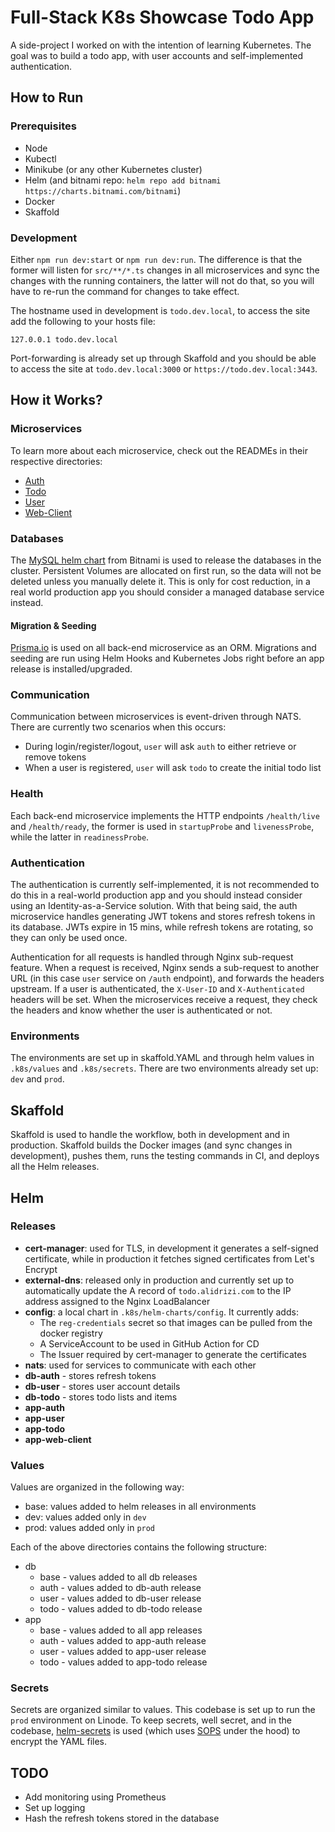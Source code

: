 # Full-Stack K8s Showcase Todo App

A side-project I worked on with the intention of learning Kubernetes. The goal was to build a todo app, with user accounts and self-implemented authentication.

## How to Run

### Prerequisites

- Node
- Kubectl
- Minikube (or any other Kubernetes cluster)
- Helm (and bitnami repo: `helm repo add bitnami https://charts.bitnami.com/bitnami`)
- Docker
- Skaffold

### Development

Either `npm run dev:start` or `npm run dev:run`. The difference is that the former will listen for `src/**/*.ts` changes in all microservices and sync the changes with the running containers, the latter will not do that, so you will have to re-run the command for changes to take effect.

The hostname used in development is `todo.dev.local`, to access the site add the following to your hosts file:

```
127.0.0.1 todo.dev.local
```

Port-forwarding is already set up through Skaffold and you should be able to access the site at `todo.dev.local:3000` or `https://todo.dev.local:3443`.

## How it Works?

### Microservices

To learn more about each microservice, check out the READMEs in their respective directories:

- [Auth](auth)
- [Todo](todo)
- [User](user)
- [Web-Client](web-client)

### Databases

The [MySQL helm chart](https://github.com/bitnami/charts/tree/main/bitnami/mysql) from Bitnami is used to release the databases in the cluster. Persistent Volumes are allocated on first run, so the data will not be deleted unless you manually delete it. This is only for cost reduction, in a real world production app you should consider a managed database service instead.

#### Migration & Seeding

[Prisma.io](https://www.prisma.io/) is used on all back-end microservice as an ORM. Migrations and seeding are run using Helm Hooks and Kubernetes Jobs right before an app release is installed/upgraded.

### Communication

Communication between microservices is event-driven through NATS. There are currently two scenarios when this occurs:

- During login/register/logout, `user` will ask `auth` to either retrieve or remove tokens
- When a user is registered, `user` will ask `todo` to create the initial todo list

### Health

Each back-end microservice implements the HTTP endpoints `/health/live` and `/health/ready`, the former is used in `startupProbe` and `livenessProbe`, while the latter in `readinessProbe`.

### Authentication

The authentication is currently self-implemented, it is not recommended to do this in a real-world production app and you should instead consider using an Identity-as-a-Service solution. With that being said, the auth microservice handles generating JWT tokens and stores refresh tokens in its database. JWTs expire in 15 mins, while refresh tokens are rotating, so they can only be used once.

Authentication for all requests is handled through Nginx sub-request feature. When a request is received, Nginx sends a sub-request to another URL (in this case `user` service on `/auth` endpoint), and forwards the headers upstream. If a user is authenticated, the `X-User-ID` and `X-Authenticated` headers will be set. When the microservices receive a request, they check the headers and know whether the user is authenticated or not.

### Environments

The environments are set up in skaffold.YAML and through helm values in `.k8s/values` and `.k8s/secrets`. There are two environments already set up: `dev` and `prod`.

## Skaffold

Skaffold is used to handle the workflow, both in development and in production. Skaffold builds the Docker images (and sync changes in development), pushes them, runs the testing commands in CI, and deploys all the Helm releases.

## Helm

### Releases

- **cert-manager**: used for TLS, in development it generates a self-signed certificate, while in production it fetches signed certificates from Let's Encrypt
- **external-dns**: released only in production and currently set up to automatically update the A record of `todo.alidrizi.com` to the IP address assigned to the Nginx LoadBalancer
- **config**: a local chart in `.k8s/helm-charts/config`. It currently adds:
  - The `reg-credentials` secret so that images can be pulled from the docker registry
  - A ServiceAccount to be used in GitHub Action for CD
  - The Issuer required by cert-manager to generate the certificates
- **nats**: used for services to communicate with each other
- **db-auth** - stores refresh tokens
- **db-user** - stores user account details
- **db-todo** - stores todo lists and items
- **app-auth**
- **app-user**
- **app-todo**
- **app-web-client**

### Values

Values are organized in the following way:

- base: values added to helm releases in all environments
- dev: values added only in `dev`
- prod: values added only in `prod`

Each of the above directories contains the following structure:

- db
  - base - values added to all db releases
  - auth - values added to db-auth release
  - user - values added to db-user release
  - todo - values added to db-todo release
- app
  - base - values added to all app releases
  - auth - values added to app-auth release
  - user - values added to app-user release
  - todo - values added to app-todo release

### Secrets

Secrets are organized similar to values. This codebase is set up to run the `prod` environment on Linode. To keep secrets, well secret, and in the codebase, [helm-secrets](https://github.com/jkroepke/helm-secrets) is used (which uses [SOPS](https://github.com/mozilla/sops) under the hood) to encrypt the YAML files.

## TODO

- Add monitoring using Prometheus
- Set up logging
- Hash the refresh tokens stored in the database
